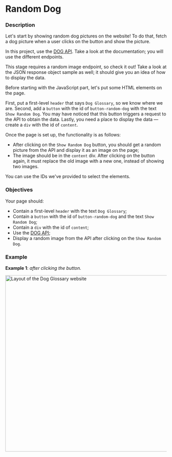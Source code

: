 # Random Dog
<div class="step-text">
<h3 id="description">Description</h3>
<p>Let's start by showing random dog pictures on the website! To do that, fetch a dog picture when a user clicks on the button and show the picture.</p>
<p>In this project, use the <a href="https://dog.ceo/dog-api/documentation" rel="noopener noreferrer nofollow" target="_blank">DOG API</a>. Take a look at the documentation; you will use the different endpoints. </p>
<p>This stage requires a random image endpoint, so check it out! Take a look at the JSON response object sample as well; it should give you an idea of how to display the data.</p>
<p>Before starting with the JavaScript part, let's put some HTML elements on the page.</p>
<p>First, put a first-level <code class="java">header</code> that says <code class="java">Dog Glossary</code>, so we know where we are. Second, add a <code class="java">button</code> with the id of <code class="java">button-random-dog</code> with the text <code class="java">Show Random Dog</code>. You may have noticed that this button triggers a request to the API to obtain the data. Lastly, you need a place to display the data — create a <code class="java">div</code> with the id of <code class="java">content</code>.</p>
<p>Once the page is set up, the functionality is as follows: </p>
<ul>
<li>After clicking on the <code class="java">Show Random Dog</code> button, you should get a random picture from the API and display it as an image on the page;</li>
<li>The image should be in the <code class="java">content</code> div. After clicking on the button again, it must replace the old image with a new one, instead of showing two images.</li>
</ul>
<p>You can use the IDs we've provided to select the elements.</p>
<h3 id="objectives">Objectives</h3>
<p>Your page should:</p>
<ul>
<li>Contain a first-level <code class="java">header</code> with the text <code class="java">Dog Glossary</code>;</li>
<li>Contain a <code class="java">button</code> with the id of <code class="java">button-random-dog</code> and the text <code class="java">Show Random Dog</code>;</li>
<li>Contain a <code class="java">div</code> with the id of <code class="java">content</code>;</li>
<li>Use the <a href="https://dog.ceo/dog-api/documentation" rel="noopener noreferrer nofollow" target="_blank">DOG API</a>;</li>
<li>Display a random image from the API after clicking on the <code class="java">Show Random Dog</code>.</li>
</ul>
<h3 id="example">Example</h3>
<p><strong>Example 1</strong>: <em>after clicking the button.</em></p>
<p><img alt="Layout of the Dog Glossary website" height="550" name="eg1-dog.png" src="https://ucarecdn.com/749bf24e-4df2-41e1-91b4-31f0eb5bf2de/" width="550"/></p>
</div>
